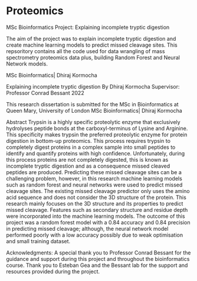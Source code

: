 # Proteomics
MSc Bioinformatics Project: Explaining incomplete tryptic digestion

The aim of the project was to explain incomplete tryptic digestion and create machine learning models to predict missed cleavage sites.
This repsoritory contains all the code used for data wrangling of mass spectrometry proteomics data plus, building Random Forest and Neural Network models. 


MSc Bioinformatics| Dhiraj Kormocha

Explaining incomplete tryptic digestion
By Dhiraj Kormocha
Supervisor: Professor Conrad Bessant
2022

This research dissertation is submitted for the MSc in Bioinformatics at Queen Mary, University of London
MSc Bioinformatics| Dhiraj Kormocha

Abstract
Trypsin is a highly specific proteolytic enzyme that exclusively hydrolyses peptide bonds at the carboxyl-terminus of Lysine and Arginine. This specificity makes trypsin the preferred proteolytic enzyme for protein digestion in bottom-up proteomics. This process requires trypsin to completely digest proteins in a complex sample into small peptides to identify and quantify proteins with high confidence. Unfortunately, during this process proteins are not completely digested, this is known as incomplete tryptic digestion and as a consequence missed cleaved peptides are produced. Predicting these missed cleavage sites can be a challenging problem, however, in this research machine learning models such as random forest and neural networks were used to predict missed cleavage sites. The existing missed cleavage predictor only uses the amino acid sequence and does not consider the 3D structure of the protein. This research mainly focuses on the 3D structure and its properties to predict missed cleavage. Features such as secondary structure and residue depth were incorporated into the machine learning models. The outcome of this project was a random forest model with a 0.84 accuracy and 0.84 precision in predicting missed cleavage; although, the neural network model performed poorly with a low accuracy possibly due to weak optimisation and small training dataset.

Acknowledgments:
A special thank you to Professor Conrad Bessant for the guidance and support during this project and throughout the bioinformatics course. Thank you to Esteban Gea and the Bessant lab for the support and resources provided during the project.
